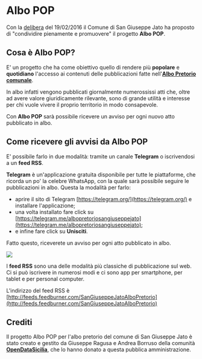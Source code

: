 # Albo POP

Con la [delibera](http://156.54.128.62/sgjato/mc/mc_attachment.php?mc=1540) del 19/02/2016 il Comune di San Giuseppe Jato ha proposto di "condividire pienamente e promuovere" il progetto **Albo POP**.

## Cosa è Albo POP?

E' un progetto che ha come obiettivo quello di rendere più **popolare** e **quotidiano** l'accesso ai contenuti delle pubblicazioni fatte nell'**[Albo Pretorio comunale](http://156.54.128.62/sgjato)**.

In albo infatti vengono pubblicati giornalmente numerossissi atti che, oltre ad avere valore giuridicamente rilevante, sono di grande utilità e interesse per chi vuole vivere il proprio territorio in modo consapevole.

Con **Albo POP** sarà possibile ricevere un avviso per ogni nuovo atto pubblicato in albo.

## Come ricevere gli avvisi da Albo POP

E' possibile farlo in due modalità: tramite un canale **Telegram** o iscrivendosi a un **feed RSS**.

**Telegram** è un'applicazione gratuita disponibile per tutte le piattaforme, che ricorda un po' la celebre WhatsApp, con la quale sarà possibile seguire le pubblicazioni in albo. Questa la modalità per farlo:

- aprire il sito di Telegram [https://telegram.org/](https://telegram.org/) e installare l'applicazione;
- una volta installato fare click su [https://telegram.me/albopretoriosangiuseppejato](https://telegram.me/albopretoriosangiuseppejato);
- e infine fare click su **Unisciti**.

Fatto questo, riceverete un avviso per ogni atto pubblicato in albo.

![](http://i.imgur.com/QPxgN6u.jpg)

I **feed RSS** sono una delle modalità più classiche di pubblicazione sul web. Ci si può iscrivere in numerosi modi e ci sono app per smartphone, per tablet e per personal computer.

L'indirizzo del feed RSS è [http://feeds.feedburner.com/SanGiuseppeJatoAlboPretorio](http://feeds.feedburner.com/SanGiuseppeJatoAlboPretorio)

## Crediti
Il progetto Albo POP per l'albo pretorio del comune di San Giuseppe Jato è stato creato e gestito da Giuseppe Ragusa e Andrea Borruso della comunità **[OpenDataSicilia](http://opendatasicilia.it/)**, che lo hanno donato a questa pubblica amministrazione.